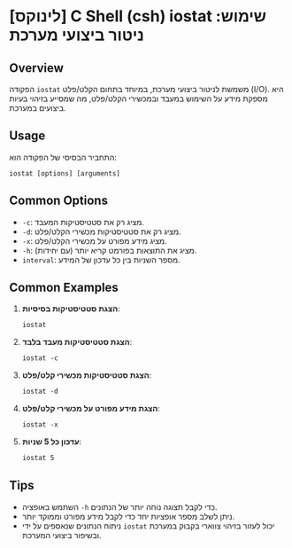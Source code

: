 # [לינוקס] C Shell (csh) iostat שימוש: ניטור ביצועי מערכת

## Overview
הפקודה `iostat` משמשת לניטור ביצועי מערכת, במיוחד בתחום הקלט/פלט (I/O). היא מספקת מידע על השימוש במעבד ובמכשירי הקלט/פלט, מה שמסייע בזיהוי בעיות ביצועים במערכת.

## Usage
התחביר הבסיסי של הפקודה הוא:
```
iostat [options] [arguments]
```

## Common Options
- `-c`: מציג רק את סטטיסטיקות המעבד.
- `-d`: מציג רק את סטטיסטיקות מכשירי הקלט/פלט.
- `-x`: מציג מידע מפורט על מכשירי הקלט/פלט.
- `-h`: מציג את התוצאות בפורמט קריא יותר (עם יחידות).
- `interval`: מספר השניות בין כל עדכון של המידע.

## Common Examples
1. **הצגת סטטיסטיקות בסיסיות**:
   ```csh
   iostat
   ```

2. **הצגת סטטיסטיקות מעבד בלבד**:
   ```csh
   iostat -c
   ```

3. **הצגת סטטיסטיקות מכשירי קלט/פלט**:
   ```csh
   iostat -d
   ```

4. **הצגת מידע מפורט על מכשירי קלט/פלט**:
   ```csh
   iostat -x
   ```

5. **עדכון כל 5 שניות**:
   ```csh
   iostat 5
   ```

## Tips
- השתמש באופציה `-h` כדי לקבל תצוגה נוחה יותר של הנתונים.
- ניתן לשלב מספר אופציות יחד כדי לקבל מידע מפורט וממוקד יותר.
- ניתוח הנתונים שנאספים על ידי `iostat` יכול לעזור בזיהוי צווארי בקבוק במערכת ובשיפור ביצועי המערכת.